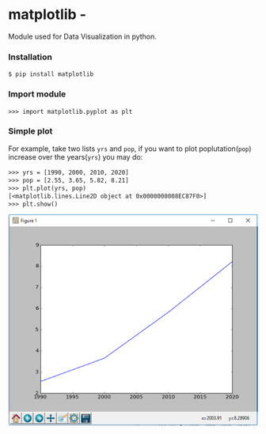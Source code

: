 # matplotlib - 

Module used for Data Visualization in python.


### Installation

    $ pip install matplotlib

### Import module

    >>> import matplotlib.pyplot as plt

### Simple plot

For example, take two lists `yrs` and `pop`, if you want to plot
poplutation(`pop`) increase over the years(`yrs`) you may do:

    >>> yrs = [1990, 2000, 2010, 2020]
    >>> pop = [2.55, 3.65, 5.82, 8.21]
    >>> plt.plot(yrs, pop)
    [<matplotlib.lines.Line2D object at 0x0000000008EC87F0>]
    >>> plt.show()

![Plot Figure](/languages/python/plt.PNG )

